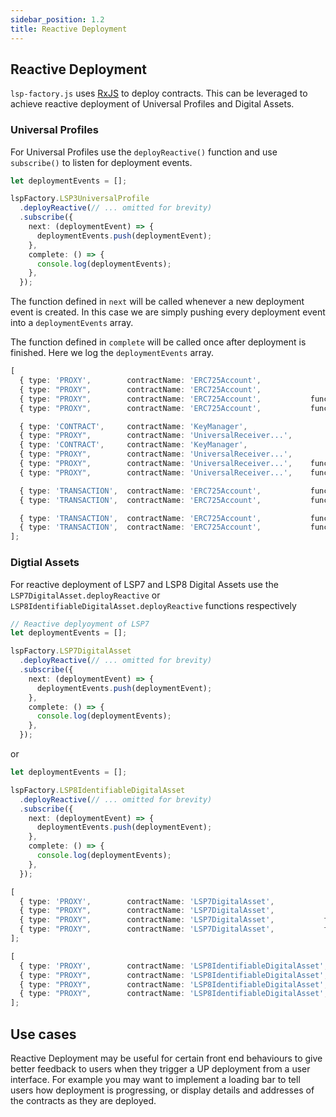 ```yaml
---
sidebar_position: 1.2
title: Reactive Deployment
---
```


## Reactive Deployment

`lsp-factory.js` uses [RxJS](https://github.com/ReactiveX/rxjs) to deploy contracts. This can be leveraged to achieve reactive deployment of Universal Profiles and Digital Assets.

### Universal Profiles

For Universal Profiles use the `deployReactive()` function and use `subscribe()` to listen for deployment events.

```typescript
let deploymentEvents = [];

lspFactory.LSP3UniversalProfile
  .deployReactive(// ... omitted for brevity)
  .subscribe({
    next: (deploymentEvent) => {
      deploymentEvents.push(deploymentEvent);
    },
    complete: () => {
      console.log(deploymentEvents);
    },
  });
```

The function defined in `next` will be called whenever a new deployment event is created. In this case we are simply pushing every deployment event into a `deploymentEvents` array.

The function defined in `complete` will be called once after deployment is finished. Here we log the `deploymentEvents` array.


```typescript title="console.log(deploymentEvents) output"
[
  { type: 'PROXY',        contractName: 'ERC725Account',                                              status: 'PENDING',  transaction:  {} },
  { type: "PROXY",        contractName: 'ERC725Account',                                              status: 'PENDING',  receipt:      {} },
  { type: "PROXY",        contractName: 'ERC725Account',           functionName: 'initialize',        status: 'PENDING',  transaction:  {} },
  { type: "PROXY",        contractName: 'ERC725Account',           functionName: 'initialize',        status: 'COMPLETE', receipt:      {} },

  { type: 'CONTRACT',     contractName: 'KeyManager',                                                 status: 'PENDING',  transaction:  {} },
  { type: "PROXY",        contractName: 'UniversalReceiver...',                                       status: 'PENDING',  transaction:  {} },
  { type: 'CONTRACT',     contractName: 'KeyManager',                                                 status: 'COMPLETE', receipt:      {} },
  { type: "PROXY",        contractName: 'UniversalReceiver...',                                       status: 'PENDING',  receipt:      {} },
  { type: "PROXY",        contractName: 'UniversalReceiver...',    functionName: 'initialize',        status: 'PENDING',  transaction:  {} },
  { type: "PROXY",        contractName: 'UniversalReceiver...',    functionName: 'initialize',        status: 'COMPLETE', receipt:      {} },

  { type: 'TRANSACTION',  contractName: 'ERC725Account',           functionName: 'setData',           status: 'PENDING',  transaction:  {} },
  { type: 'TRANSACTION',  contractName: 'ERC725Account',           functionName: 'setData',           status: 'COMPLETE', receipt:      {} },

  { type: 'TRANSACTION',  contractName: 'ERC725Account',           functionName: 'transferOwnership', status: 'PENDING',  transaction:  {} },
  { type: 'TRANSACTION',  contractName: 'ERC725Account',           functionName: 'transferOwnership', status: 'COMPLETE', receipt:      {} },
];
```

### Digtial Assets

For reactive deployment of LSP7 and LSP8 Digital Assets use the `LSP7DigitalAsset.deployReactive` or `LSP8IdentifiableDigitalAsset.deployReactive` functions respectively

```typescript title="LSP7 Deployment"
// Reactive deplyoyment of LSP7
let deploymentEvents = [];

lspFactory.LSP7DigitalAsset
  .deployReactive(// ... omitted for brevity)
  .subscribe({
    next: (deploymentEvent) => {
      deploymentEvents.push(deploymentEvent);
    },
    complete: () => {
      console.log(deploymentEvents);
    },
  });
```

or

```typescript title="LSP8 Deployment"
let deploymentEvents = [];

lspFactory.LSP8IdentifiableDigitalAsset
  .deployReactive(// ... omitted for brevity)
  .subscribe({
    next: (deploymentEvent) => {
      deploymentEvents.push(deploymentEvent);
    },
    complete: () => {
      console.log(deploymentEvents);
    },
  });
```

```typescript title="LSP7 Deployment Events"
[
  { type: 'PROXY',        contractName: 'LSP7DigitalAsset',                                              status: 'PENDING',  transaction:  {} },
  { type: "PROXY",        contractName: 'LSP7DigitalAsset',                                              status: 'PENDING',  receipt:      {} },
  { type: "PROXY",        contractName: 'LSP7DigitalAsset',           functionName: 'initialize',        status: 'PENDING',  transaction:  {} },
  { type: "PROXY",        contractName: 'LSP7DigitalAsset',           functionName: 'initialize',        status: 'COMPLETE', receipt:      {} },
];
```

```typescript title="LSP8    Deployment Events"
[
  { type: 'PROXY',        contractName: 'LSP8IdentifiableDigitalAsset',                                              status: 'PENDING',  transaction:  {} },
  { type: "PROXY",        contractName: 'LSP8IdentifiableDigitalAsset',                                              status: 'PENDING',  receipt:      {} },
  { type: "PROXY",        contractName: 'LSP8IdentifiableDigitalAsset',           functionName: 'initialize',        status: 'PENDING',  transaction:  {} },
  { type: "PROXY",        contractName: 'LSP8IdentifiableDigitalAsset',           functionName: 'initialize',        status: 'COMPLETE', receipt:      {} },
];
```

## Use cases
Reactive Deployment may be useful for certain front end behaviours to give better feedback to users when they trigger a UP deployment from a user interface. For example you may want to implement a loading bar to tell users how deployment is progressing, or display details and addresses of the contracts as they are deployed.
